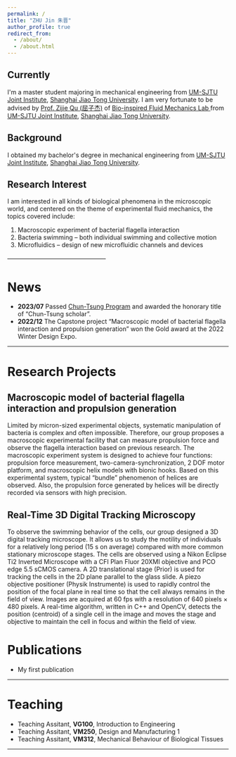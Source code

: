 ```yaml
---
permalink: /
title: "ZHU Jin 朱晋"
author_profile: true
redirect_from: 
  - /about/
  - /about.html
---
```


Currently
------
I'm a master student majoring in mechanical engineering from [UM-SJTU Joint Institute](https://www.ji.sjtu.edu.cn/), [Shanghai Jiao Tong University](https://www.sjtu.edu.cn/). 
I am very fortunate to be advised by [Prof. Zijie Qu (屈子杰)](https://www.ji.sjtu.edu.cn/about/faculty-staff/faculty-directory/faculty-detail/32777/) of [Bio-inspired Fluid Mechanics Lab ](https://sites.ji.sjtu.edu.cn/zijie-qu/) from [UM-SJTU Joint Institute](https://cs.pku.edu.cn/), [Shanghai Jiao Tong University](https://www.sjtu.edu.cn/).

Background
------
I obtained my bachelor's degree in mechanical engineering from [UM-SJTU Joint Institute](https://www.ji.sjtu.edu.cn/), [Shanghai Jiao Tong University](https://www.sjtu.edu.cn/).

Research Interest
------
I am interested in all kinds of biological phenomena in the microscopic world, and centered on the theme of experimental fluid mechanics, the topics covered include:
1. Macroscopic experiment of bacterial flagella interaction
2. Bacteria swimming – both individual swimming and collective motion
3. Microfluidics – design of new microfluidic channels and devices

————————————————


News
======
- **2023/07** Passed [Chun-Tsung Program](https://junzheng.sjtu.edu.cn/) and awarded the honorary title of “Chun-Tsung scholar”.
- **2022/12** The Capstone project “Macroscopic model of bacterial flagella interaction and propulsion generation” won the Gold award at the 2022 Winter Design Expo.

***

Research Projects
======

Macroscopic model of bacterial flagella interaction and propulsion generation
------
Limited by micron-sized experimental objects, systematic manipulation of bacteria is complex and often impossible. Therefore, our group proposes a macroscopic experimental facility that can measure propulsion force and observe the flagella interaction based on previous research.
The macroscopic experiment system is designed to achieve four functions: propulsion force measurement, two-camera-synchronization, 2 DOF motor platform, and macroscopic helix models with bionic hooks. Based on this experimental system, typical “bundle” phenomenon of helices are observed. Also, the propulsion force generated by helices will be directly recorded via sensors with high precision.

Real-Time 3D Digital Tracking Microscopy
------
To observe the swimming behavior of the cells, our group designed a 3D digital tracking microscope. It allows us to study the motility of individuals for a relatively long period (15 s on average) compared with more common stationary microscope stages.
The cells are observed using a Nikon Eclipse Ti2 Inverted Microscope with a CFI Plan Fluor 20XMI objective and PCO edge 5.5 sCMOS camera. A 2D translational stage (Prior) is used for tracking the cells in the 2D plane parallel to the glass slide. A piezo objective positioner (Physik Instrumente) is used to rapidly control the position of the focal plane in real time so that the cell always remains in the field of view. Images are acquired at 60 fps with a resolution of 640 pixels × 480 pixels. A real-time algorithm, written in C++ and OpenCV, detects the position (centroid) of a single cell in the image and moves the stage and objective to maintain the cell in focus and within the field of view.


Publications
======
- My first publication

***

Teaching
======
- Teaching Assitant, **VG100**, Introduction to Engineering
- Teaching Assitant, **VM250**, Design and Manufacturing 1
- Teaching Assitant, **VM312**, Mechanical Behaviour of Biological Tissues

***



